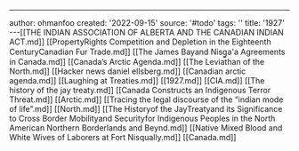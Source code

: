 ---
author: ohmanfoo
created: '2022-09-15'
source: '#todo'
tags: ''
title: '1927'
---[[THE INDIAN ASSOCIATION OF ALBERTA AND THE CANADIAN INDIAN ACT.md]]
[[PropertyRights Competition and Depletion in the Eighteenth CenturyCanadian Fur Trade.md]]
[[The James Bayand Nisg̲a'a Agreements in Canada.md]]
[[Canada’s Arctic Agenda.md]]
[[The Leviathan of the North.md]]
[[Hacker news daniel ellsberg.md]]
[[Canadian arctic agenda.md]]
[[Laughing at Treaties.md]]
[[1927.md]]
[[CIA.md]]
[[The history of the jay treaty.md]]
[[Canada Constructs an Indigenous Terror Threat.md]]
[[Arctic.md]]
[[Tracing the legal discourse of the “indian mode of life”.md]]
[[North.md]]
[[The Historyof the JayTreatyand its Significance to Cross Border Mobilityand Securityfor Indigenous Peoples in the North American Northern Borderlands and Beynd.md]]
[[Native Mixed Blood and White Wives of Laborers at Fort Nisqually.md]]
[[Canada.md]]
